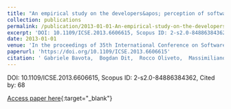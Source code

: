 ```yaml
---
title: "An empirical study on the developers&apos; perception of software coupling"
collection: publications
permalink: /publication/2013-01-01-An-empirical-study-on-the-developers-perception-of-software-coupling
excerpt: 'DOI: 10.1109/ICSE.2013.6606615, Scopus ID: 2-s2.0-84886384362, Cited by: 68'
date: 2013-01-01
venue: 'In the proceedings of 35th International Conference on Software Engineering, ICSE &apos;13, San Francisco, CA, USA, May 18-26, 2013'
paperurl: 'https://doi.org/10.1109/ICSE.2013.6606615'
citation: ' Gabriele Bavota,  Bogdan Dit,  Rocco Oliveto,  Massimiliano Di,  Denys Poshyvanyk,  Andrea De, &quot;An empirical study on the developers&amp;apos; perception of software coupling.&quot; In the proceedings of 35th International Conference on Software Engineering, ICSE &amp;apos;13, San Francisco, CA, USA, May 18-26, 2013, 2013.'
---
```

DOI: 10.1109/ICSE.2013.6606615, Scopus ID: 2-s2.0-84886384362, Cited by: 68

[Access paper here](https://doi.org/10.1109/ICSE.2013.6606615){:target="_blank"}
